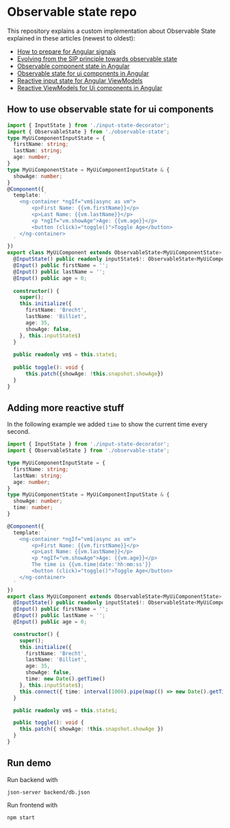 # Observable state repo

This repository explains a custom implementation about Observable State explained in these articles (newest to oldest):
- [How to prepare for Angular signals](https://blog.simplified.courses/how-to-prepare-for-angular-signals/)
- [Evolving from the SIP principle towards observable state](https://blog.simplified.courses/evolving-from-the-sip-principle-towards-observable-state/)
- [Observable component state in Angular](https://blog.simplified.courses/observable-state-in-smart-components/)
- [Observable state for ui components in Angular](https://blog.simplified.courses/observable-state-in-angular-ui-components/)
- [Reactive input state for Angular ViewModels](https://blog.simplified.courses/reactive-input-state-for-angular-viewmodels/)
- [Reactive ViewModels for Ui components in Angular](https://blog.simplified.courses/reactive-viewmodels-for-ui-components-in-angular/)

## How to use observable state for ui components

```typescript
import { InputState } from './input-state-decorator';
import { ObservableState } from './observable-state';
type MyUiComponentInputState = {
  firstName: string;
  lastNam: string;
  age: number;
}
type MyUiComponentState = MyUiComponentInputState & {
  showAge: number;
}
@Component({
  template: `
    <ng-container *ngIf="vm$|async as vm">
        <p>First Name: {{vm.firstName}}</p>
        <p>Last Name: {{vm.lastName}}</p>
        <p *ngIf="vm.showAge">Age: {{vm.age}}</p>
        <button (click)="toggle()">Toggle Age</button>
    </ng-container>
  `
})
export class MyUiComponent extends ObservableState<MyUiComponentState> {
  @InputState() public readonly inputState$!: ObservableState<MyUiComponentInputState>
  @Input() public firstName = '';
  @Input() public lastName = '';
  @Input() public age = 0;
    
  constructor() {
    super();
    this.initialize({
      firstName: 'Brecht',
      lastName: 'Billiet',
      age: 35,
      showAge: false,
    }, this.inputState$)
  }
  
  public readonly vm$ = this.state$;
  
  public toggle(): void {
      this.patch({showAge: !this.snapshot.showAge})
  }
}
```

## Adding more reactive stuff

In the following example we added `time` to show the current time every second.

```typescript
import { InputState } from './input-state-decorator';
import { ObservableState } from './observable-state';

type MyUiComponentInputState = {
  firstName: string;
  lastNam: string;
  age: number;
}
type MyUiComponentState = MyUiComponentInputState & {
  showAge: number;
  time: number;
}

@Component({
  template: `
    <ng-container *ngIf="vm$|async as vm">
        <p>First Name: {{vm.firstName}}</p>
        <p>Last Name: {{vm.lastName}}</p>
        <p *ngIf="vm.showAge">Age: {{vm.age}}</p>
        The time is {{vm.time|date:'hh:mm:ss'}}
        <button (click)="toggle()">Toggle Age</button>
    </ng-container>
  `
})
export class MyUiComponent extends ObservableState<MyUiComponentState> {
  @InputState() public readonly inputState$!: ObservableState<MyUiComponentInputState>
  @Input() public firstName = '';
  @Input() public lastName = '';
  @Input() public age = 0;

  constructor() {
    super();
    this.initialize({
      firstName: 'Brecht',
      lastName: 'Billiet',
      age: 35,
      showAge: false,
      time: new Date().getTime()
    }, this.inputState$);
    this.connect({ time: interval(1000).pipe(map(() => new Date().getTime())) })
  }

  public readonly vm$ = this.state$;

  public toggle(): void {
    this.patch({ showAge: !this.snapshot.showAge })
  }
}
```

## Run demo

Run backend with 
```shell
json-server backend/db.json
```

Run frontend with
```shell
npm start
```
